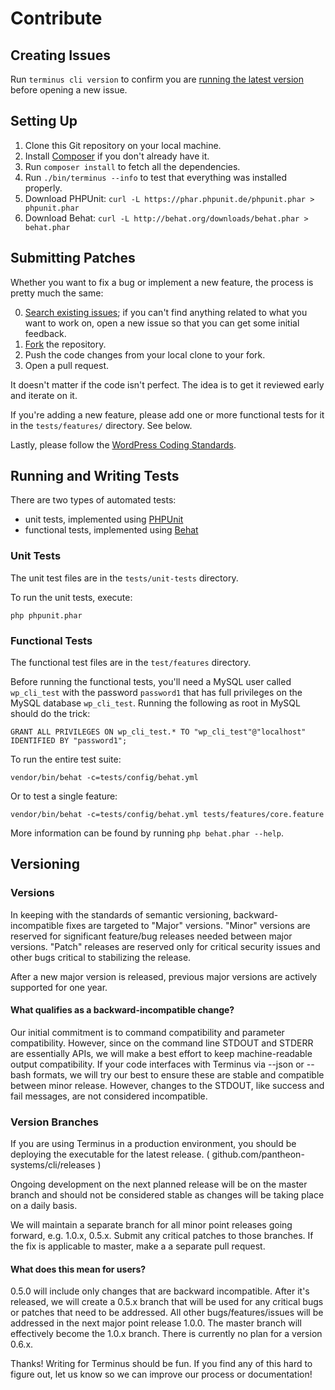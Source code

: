 Contribute
==========

Creating Issues
---------------

Run `terminus cli version` to confirm you are [running the latest version](https://github.com/pantheon-systems/cli/wiki/Installation) before opening a new issue.

Setting Up
----------

1. Clone this Git repository on your local machine.
2. Install [Composer](https://getcomposer.org/) if you don't already have it.
2. Run `composer install` to fetch all the dependencies.
3. Run `./bin/terminus --info` to test that everything was installed properly.
4. Download PHPUnit: `curl -L https://phar.phpunit.de/phpunit.phar > phpunit.phar`
5. Download Behat: `curl -L http://behat.org/downloads/behat.phar > behat.phar`

Submitting Patches
------------------

Whether you want to fix a bug or implement a new feature, the process is pretty much the same:

0. [Search existing issues](https://github.com/pantheon-systems/cli/issues); if you can't find anything related to what you want to work on, open a new issue so that you can get some initial feedback.
1. [Fork](https://github.com/pantheon-systems/cli/fork) the repository.
2. Push the code changes from your local clone to your fork.
3. Open a pull request.

It doesn't matter if the code isn't perfect. The idea is to get it reviewed early and iterate on it.

If you're adding a new feature, please add one or more functional tests for it in the `tests/features/` directory. See below.

Lastly, please follow the [WordPress Coding Standards](http://make.wordpress.org/core/handbook/coding-standards/).

Running and Writing Tests
-------------------------

There are two types of automated tests:

* unit tests, implemented using [PHPUnit](http://phpunit.de/)
* functional tests, implemented using [Behat](http://behat.org)

### Unit Tests

The unit test files are in the `tests/unit-tests` directory.

To run the unit tests, execute:

    php phpunit.phar

### Functional Tests

The functional test files are in the `test/features` directory.

Before running the functional tests, you'll need a MySQL user called `wp_cli_test` with the
password `password1` that has full privileges on the MySQL database `wp_cli_test`.
Running the following as root in MySQL should do the trick:

    GRANT ALL PRIVILEGES ON wp_cli_test.* TO "wp_cli_test"@"localhost" IDENTIFIED BY "password1";

To run the entire test suite:

  `vendor/bin/behat -c=tests/config/behat.yml`

Or to test a single feature:

    vendor/bin/behat -c=tests/config/behat.yml tests/features/core.feature

More information can be found by running `php behat.phar --help`.

Versioning 
--------------

### Versions 

In keeping with the standards of semantic versioning, backward-incompatible fixes are targeted to "Major" versions. "Minor" versions are reserved for significant feature/bug releases needed between major versions. "Patch" releases are reserved only for critical security issues and other bugs critical to stabilizing the release. 

After a new major version is released, previous major versions are actively supported for one year. 

#### What qualifies as a backward-incompatible change?

Our initial commitment is to command compatibility and parameter compatibility. However, since on the command line STDOUT and STDERR are essentially APIs, we will make a best effort to keep machine-readable output compatibility. If your code interfaces with Terminus via --json or --bash formats, we will try our best to ensure these are stable and compatible between minor release. However, changes to the STDOUT, like success and fail messages, are not considered incompatible. 

### Version Branches 

If you are using Terminus in a production environment, you should be deploying the executable for the latest release. ( github.com/pantheon-systems/cli/releases )

Ongoing development on the next planned release will be on the master branch and should not be considered stable as changes will be taking place on a daily basis. 

We will maintain a separate branch for all minor point releases going forward, e.g. 1.0.x, 0.5.x. Submit any critical patches to those branches. If the fix is applicable to master, make a a separate pull request.

#### What does this mean for users?

0.5.0 will include only changes that are backward incompatible. After it's released, we will create a 0.5.x branch that will be used for any critical bugs or patches that need to be addressed. All other bugs/features/issues will be addressed in the next major point release 1.0.0. The master branch will effectively become the 1.0.x branch. There is currently no plan for a version 0.6.x. 

Thanks! Writing for Terminus should be fun. If you find any of this hard to figure
out, let us know so we can improve our process or documentation!
